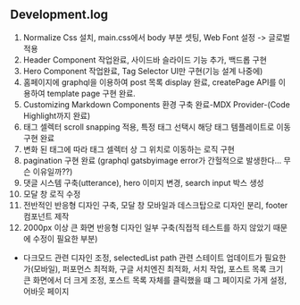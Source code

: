 ## Development.log

1. Normalize Css 설치, main.css에서 body 부분 셋팅, Web Font 설정 -> 글로벌 적용
2. Header Component 작업완료, 사이드바 슬라이드 기능 추가, 백드롭 구현
3. Hero Component 작업완료, Tag Selector UI만 구현(기능 설계 나중에)
4. 홈페이지에 graphql을 이용하여 post 목록 display 완료, createPage API를 이용하여 template page 구현 완료.
5. Customizing Markdown Components 환경 구축 완료-MDX Provider-(Code Highlight까지 완료)
6. 태그 셀렉터 scroll snapping 적용, 특정 태그 선택시 해당 태그 템플레이트로 이동 구현 완료
7. 변화 된 태그에 따라 태그 셀렉터 상 그 위치로 이동하는 로직 구현
8. pagination 구현 완료 (graphql gatsbyimage error가 간헐적으로 발생한다... 무슨 이유일까??)
9. 댓글 시스템 구축(utterance), hero 이미지 변경, search input 박스 생성
10. 모달 창 로직 수정
11. 전반적인 반응형 디자인 구축, 모달 창 모바일과 데스크탑으로 디자인 분리, footer 컴포넌트 제작
12. 2000px 이상 큰 화면 반응형 디자인 일부 구축(직접적 테스트를 하지 않았기 때문에 수정이 필요한 부분)

- 다크모드 관련 디자인 조정, selectedList path 관련 스테이트 업데이트가 필요한가(모바일), 퍼포먼스 최적화, 구글 서치엔진 최적화, 서치 작업,
  포스트 목록 크기 큰 화면에서 더 크게 조정, 포스트 목록 자체를 클릭했을 떄 그 페이지로 가게 설정, 어바웃 페이지
